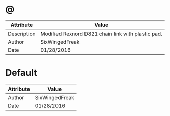 # @
| Attribute | Value |
| ---  | ---     |
| Description | Modified Rexnord D821 chain link with plastic pad. |
| Author | SixWingedFreak |
| Date | 01/28/2016 |
# Default
| Attribute | Value |
| ---  | ---     |
| Author | SixWingedFreak |
| Date | 01/28/2016 |
